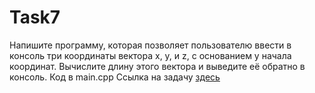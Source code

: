 # Task7
Напишите программу, которая позволяет пользователю ввести в консоль три координаты вектора x, y, и z, с основанием у начала координат. Вычислите длину этого вектора и выведите её обратно в консоль.
Код в main.cpp
Ссылка на задачу [здесь](http://cppstudio.com/post/4618/)
